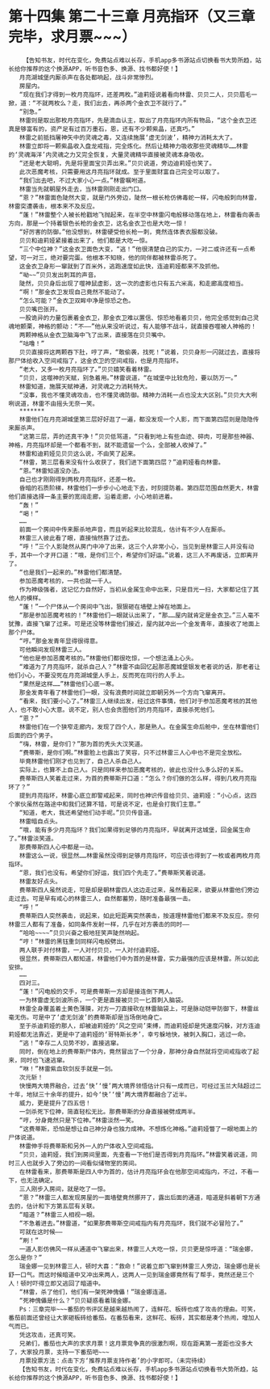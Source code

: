 # 第十四集 第二十三章 月亮指环（又三章完毕，求月票~~~）
        【告知书友，时代在变化，免费站点难以长存，手机app多书源站点切换看书大势所趋，站长给你推荐的这个换源APP，听书音色多、换源、找书都好使！】
       月亮湖城堡内厮杀声在各处都响起，战斗非常惨烈。
       房屋内。
       “现在我们才得到一枚月亮指环，还差两枚。”迪莉娅说着看向林雷、贝贝二人，贝贝眉毛一掀，道：“不就两枚么？走，我们出去，再杀两个金衣卫不就行了。”
       “别急。”
       林雷则是取出那枚月亮指环，先是滴血认主，取出了月亮指环内所有物品，“这个金衣卫还真是够富有的，资产足有过百万墨石，恩，还有不少颗紫晶，还真巧。”
       林雷之前抵挡屠神矢中的灵魂之毒，又连续施展‘虚无剑波’，精神力消耗太大了。
       林雷立即将一颗紫晶收入盘龙戒指，完全炼化。然后让精神力吸收那些灵魂精华……林雷的‘灵魂海洋’内灵魂之力又完全恢复，大量灵魂精华直接被灵魂本身吸收。
       “还是老大聪明，先是将里面宝贝弄出来。”贝贝说道，旁边迪莉娅也笑了。
       此次恶魔考核，只需要用这月亮指环就成。至于里面财富自己完全可以取了。
       “我们出去吧，不过大家小心一点。”林雷嘱咐道。
       林雷当先就朝屋外走去，当林雷刚刚走出门口。
       “恩？”林雷面色陡然大变，就是门外旁边，陡然一根长枪仿佛毒蛇一样，闪电般刺向林雷，林雷突遭袭击，根本来不及反应。
       “蓬！”林雷整个人被长枪戳地飞抛起来，在半空中林雷闪电般移动落在地上，林雷看向袭击方向，那是一个持着银色长枪的金衣卫，这名金衣卫也是大吃一惊！
       “好厉害的防御。”他没想到，林雷硬受他长枪一刺，竟然连体表衣服都没破。
       贝贝和迪莉娅紧接着出来了，他们都是大吃一惊。
       “三个中位神？”这金衣卫面色大变，“逃！”他很清楚自己的实力，一对二或许还有一点希望，可一对三，绝对要完蛋。他根本不知晓，他的同伴都被林雷杀死了。
       这金衣卫身形一窜就到了百米外，逃跑速度如此快，连迪莉娅都来不及抓他。
       “呦~~”贝贝发出刺耳的声音。
       陡然，贝贝身后出现了噬神鼠虚影，这一次的虚影也只有五六米高，和走廊高度相当。
       “啊！”那金衣卫发现自己竟然不能动了。
       “怎么可能？”金衣卫双眸中净是惊恐之色。
       贝贝嘴巴张开。
       一股诡异的力量包裹着金衣卫，那金衣卫难以置信、惊恐地看着贝贝，他完全感觉到自己灵魂地颤栗，神格的颤动：“不——”他从来没听说过，有人能够不战斗，就直接吞噬被人神格的！
       两颗神格从金衣卫脑海中飞了出来，直接落在贝贝嘴中。
       “咕噜！”
       贝贝直接将这两颗吞下肚，哼了声，“敢偷袭，找死！”说着，贝贝身形一闪就过去，直接将那尸体给收入空间戒指了，这金衣卫的空间戒指，也是月亮指环。
       “老大，又多一枚月亮指环了。”贝贝嬉笑看着林雷。
       “贝贝，这噬神的天赋，别急着用。”林雷说道，“在城堡中比较危险，要以防万一。”
       林雷知道，施展天赋神通，对灵魂之力消耗特大。
       “没事，我也不懂灵魂攻击，也不懂灵魂防御。精神力消耗一点也没太大区别。”贝贝大大咧咧说道，林雷不由摇头无奈一笑。
       *******
       林雷他们在月亮湖城堡第三层好好逛了一遍，都没发现一个人影，而下面第四层则是隐隐传来厮杀声。
       “这第三层，弄的还真干净！”贝贝低骂道，“只看到地上有些血迹、碎肉，可是那些神器、神格，月亮指环却是一个都看不到，就不能遗留一个么，全部被人收掉了。”
       林雷和迪莉娅见贝贝这么说，不由笑了起来。
       “林雷，第三层看来没有什么收获了，我们进下面第四层？”迪莉娅看向林雷。
       “恩。”林雷知道没办法。
       自己也才刚刚得到两枚月亮指环，还差一枚。
       昏暗的石质阶梯，林雷他们一步步小心地走下去，时刻提防着。第四层范围自然更大，林雷他们直接选择一条主要的宽阔走廊，沿着走廊，小心地前进着。
       “轰！”
       “喝！”
       ……
       前面一个房间中传来厮杀地声音，而且听起来比较混乱，估计有不少人在厮杀。
       林雷三人彼此看了眼，直接悄然靠了过去。
       “呼！”三个人影陡然从房门中冲了出来，这三个人非常小心，当见到是林雷三人并没有动手，其中一个才开口道：“哦，是你们三个，希望你们好运。”说着，这三人不再废话，立即离开了。
       “也是我们一起来的。”林雷他们都清楚。
       参加恶魔考核的，一共也就一千人。
       作为神级强者，这记忆力自然好，当初从金属生命中出来，只是目光一扫，大家都记住了其他人的模样。
       “蓬！”一个尸体从一个房间中飞出，狠狠砸在墙壁上掉在地面上。
       “那是参加恶魔考核的！”林雷他们一眼就认出来了，“那……屋内就肯定是金衣卫。”三人毫不犹豫，直接飞窜了过来。可是还没等林雷他们接近，屋内就冲出一个金发青年，直接收了地面上那个尸体。
       “哼。”那金发青年显得很得意。
       可他瞬间发现林雷三人。
       “他也是参加恶魔考核的。”林雷他们都很吃惊，一个想法涌上心头。
       “难道为了月亮指环，就杀自己人？”林雷不由回忆起那恶魔城堡银发老者说的话，那老者让他们小心，不要没死在月亮湖城堡人手上，反而死在同行的人手上。
       “果然是这样……”林雷他们心底一寒。
       那金发青年看了林雷他们一眼，没有浪费时间就立即朝另外一个方向飞窜离开。
       “看来，我们要小心了。”林雷三人继续出发，经过这件事情，他们对于参加恶魔考核的其他人，也不敢小心大意。说不定，别人也会贪图他们的月亮指环，直接杀死他们。
       “恩？”
       林雷他们在一个狭窄走廊内，发现了四个人，那是熟人。在金属生命后舱中，坐在林雷他们后面的四个男子。
       “嗨，林雷，是你们？”那为首的秃头大汉笑道。
       “费蒂斯，是你们啊。”林雷脸上也露出了笑容，只不过林雷三人心中也不是完全放松。
       毕竟林雷他们刚才也见到了，自己人杀自己人。
       实际上，也算不上自己人。只是同样来参加恶魔考核的，彼此也没什么多么好的关系。
       费蒂斯四人笑着走过来，为首的费蒂斯开口道：“怎么？你们做的怎么样，得到几枚月亮指环了？”
       提到月亮指环，林雷心底立即警戒起来，同时也神识传音给贝贝、迪莉娅：“小心点，这四个家伙虽然在路途中和我们还算不错，可是说不定，也是会打我们主意。”
       “知道，老大，我还希望他们动手呢。”贝贝传音道。
       林雷暗自点头。
       “哦，能有多少月亮指环？我们如果得到足够的月亮指环，早就离开这城堡，回金属生命了。”林雷淡笑道。
       那费蒂斯四人心中都是一动。
       林雷这么一说，很显然……林雷虽然没得到足够月亮指环，可应该也得到了一枚或者两枚月亮指环。
       “恩，我们也没有。希望你们好运，我们四个先走了。”费蒂斯笑着说道。
       林雷友好点头。
       费蒂斯四人虽然说走，可是却是朝林雷四人这边走过来，虽然看起来，欲要从林雷他们旁边走过去。可是早有戒心的林雷三人，自然都蓄势，随时准备最强一击。
       “呼！”
       费蒂斯四人突然袭击，说起来，如此短距离突然袭击，按道理林雷他们都来不及反应。奈何林雷三人都有了准备，如同条件发射一样，几乎在对方袭击的同时——
       “哈哈~~~~”贝贝兴奋之极地狂笑声陡然响起。
       “哼！”林雷的黑钰重剑同样闪电般劈出。
       两人联手对付林雷，一人对付贝贝，一人对付迪莉娅。
       很显然，费蒂斯四人都知道，林雷他们中为首的是林雷，实力最强的应该是林雷。所以如此安排。
       ……
       四对三。
       “蓬！”闪电般的交手，可是费蒂斯一方却是接连倒下两人。
       一为林雷虚无剑波所杀，一个更是直接被贝贝一匕首刺入脑袋。
       林雷全身覆盖着土黄色薄膜，对方一刀直接砍在林雷脑袋上，可是脉动铠甲防御下，林雷丝毫无伤。可是中了‘虚无剑波’的费蒂斯却是当场倒地身亡。
       至于杀迪莉娅的那人，却被迪莉娅的‘风之空间’束缚，而迪莉娅却是凭速度闪躲，对方连迪莉娅都无法靠近，更是中了迪莉娅的‘哥特斯长矛’，幸亏躲地快，被刺入胸口，逃过一命。
       “逃！”幸存二人见势不妙，直接逃窜。
       同时，倒在地上的费蒂斯尸体内，竟然冒出了一个分身，那神分身自然就将空间戒指收了起来，同时也飞速逃窜。
       “咻！”林雷紫血软剑反手就是一剑。
       次元斩！
       快慢两大境界融合，过去‘快’‘慢’两大境界领悟估计只有一成而已，可经过玉兰大陆超过二十年，地狱三十余年的提升，如今‘快’‘慢’两大境界都融合了近半。
       威力，更是提升了四五倍！
       一剑杀死下位神，简直轻松无比。那费蒂斯的分身直接被劈成两半。
       “哼，分身竟然只是下位神。”林雷淡然一笑。
       “这费蒂斯，恐怕是想让自己神分身也独力成神。不想炼化神格。”迪莉娅瞥了一眼地面上的尸体说道。
       林雷伸手将费蒂斯和另外一人的尸体收入空间戒指。
       “贝贝，迪莉娅，我们到房间里面，先查看一下他们是否得到月亮指环。”林雷笑着说道，同时三人也就步入了旁边的一间看似储物室的房间。
       在林雷看来，那费蒂斯是四人中为首的，估计月亮指环会在他那空间戒指内，不过，不看一下，也无法确定。
       三人刚步入房间，就是吃了一惊。
       “恩？”林雷三人都发现房屋的一面墙壁竟然挪开了，露出后面的通道，暗道是斜着朝下方通去的，估计和下方第五层有关联。
       “暗道？”林雷三人相视一眼。
       “不急着进去。”林雷道，“如果那费蒂斯空间戒指内有月亮指环，我们就不必冒险了。”
       可就在这时候——
       “刷！”
       一道人影仿佛风一样从通道中飞窜出来，林雷三人大吃一惊，贝贝更是惊呼道：“瑞金娜，怎么是你？”
       瑞金娜一见到林雷三人，顿时大喜：“救命！”说着立即飞窜到林雷三人旁边，瑞金娜也是长舒一口气。而这时候暗道中又冲出来两人，这两人一见到瑞金娜竟然有了帮手，竟然还是三个人！顿时吓得立即又逃回了暗道中。
       “林雷，杀了他们，他们有一架死神傀儡！”瑞金娜连道。
       “死神傀儡是什么？”贝贝疑惑看着瑞金娜。
       Ps：三章完毕~~~番茄的书评区是越来越热闹了，连鲜花、板砖也成了攻击的理由。可笑，番茄前面还曾经让大家砸板砖给番茄。在番茄看来，这鲜花、板砖，其实都是凑个热闹，增加人气而已。
       凭这攻击，还真可笑。
       兄弟们，番茄也大声的求求月票！这月票竞争真的很激烈啊，现在距离第一差距也没多大了，大家投月票，支持一下番茄吧~~~
       月票投票方法：点击下方‘推荐月票支持作者’的小字即可。（未完待续）
       【告知书友，时代在变化，免费站点难以长存，手机app多书源站点切换看书大势所趋，站长给你推荐的这个换源APP，听书音色多、换源、找书都好使！】
